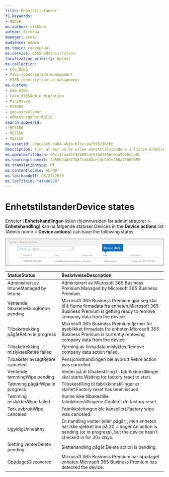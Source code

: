 ```yaml
---
title: Enhetstilstander
f1.keywords:
- NOCSH
ms.author: sirkkuw
author: Sirkkuw
manager: scotv
audience: Admin
ms.topic: conceptual
ms.service: o365-administration
localization_priority: Normal
ms.collection:
- Adm_O365
- M365-subscription-management
- M365-identity-device-management
ms.custom:
- Adm_O365
- Core_O365Admin_Migration
- MiniMaven
- MSB365
- seo-marvel-mar
- AdminSurgePortfolio
search.appverid:
- BCS160
- MET150
- MOE150
ms.assetid: c3ac23c5-d4b4-4b1b-b7ce-ea759521bf8c
description: Finn ut mer om de ulike enhetstilstandene i listen Enhetshandlinger i Administratorhjem i Microsoft 365 for bedrifter.
ms.openlocfilehash: 90c11caa03249408ba2916d303bcb4a59fbcca8c
ms.sourcegitcommit: 2d59b24b877487f3b84aefdc7b1e200a21009999
ms.translationtype: MT
ms.contentlocale: nb-NO
ms.lasthandoff: 05/27/2020
ms.locfileid: "44400958"
---
```

# <a name="device-states"></a><span data-ttu-id="45b3a-103">Enhetstilstander</span><span class="sxs-lookup"><span data-stu-id="45b3a-103">Device states</span></span>

<span data-ttu-id="45b3a-104">Enheter i **Enhetshandlinger**-listen (hjemmesiden for administratorer \> **Enhetshandling**) kan ha følgende statuser.</span><span class="sxs-lookup"><span data-stu-id="45b3a-104">Devices in the **Device actions** list (Admin home \> **Device actions**) can have the following states.</span></span>
  
![In the Device actions list, you can see the Devices states.](../media/a621c47e-45d9-4e1a-beb9-c03254d40c1d.png)
  
|<span data-ttu-id="45b3a-106">**Status**</span><span class="sxs-lookup"><span data-stu-id="45b3a-106">**Status**</span></span>|<span data-ttu-id="45b3a-107">**Beskrivelse**</span><span class="sxs-lookup"><span data-stu-id="45b3a-107">**Description**</span></span>|
|:-----|:-----|
|<span data-ttu-id="45b3a-108">Administrert av Intune</span><span class="sxs-lookup"><span data-stu-id="45b3a-108">Managed by Intune</span></span>  <br/> |<span data-ttu-id="45b3a-109">Administrert av Microsoft 365 Business Premium.</span><span class="sxs-lookup"><span data-stu-id="45b3a-109">Managed by Microsoft 365 Business Premium.</span></span>  <br/> |
|<span data-ttu-id="45b3a-110">Ventende tilbaketrekking</span><span class="sxs-lookup"><span data-stu-id="45b3a-110">Retire pending</span></span>  <br/> |<span data-ttu-id="45b3a-111">Microsoft 365 Business Premium gjør seg klar til å fjerne firmadata fra enheten.</span><span class="sxs-lookup"><span data-stu-id="45b3a-111">Microsoft 365 Business Premium is getting ready to remove company data from the device.</span></span>  <br/> |
|<span data-ttu-id="45b3a-112">Tilbaketrekking pågår</span><span class="sxs-lookup"><span data-stu-id="45b3a-112">Retire in progress</span></span>  <br/> |<span data-ttu-id="45b3a-113">Microsoft 365 Business Premium fjerner for øyeblikket firmadata fra enheten.</span><span class="sxs-lookup"><span data-stu-id="45b3a-113">Microsoft 365 Business Premium is currently removing company data from the device.</span></span>  <br/> |
|<span data-ttu-id="45b3a-114">Tilbaketrekking mislyktes</span><span class="sxs-lookup"><span data-stu-id="45b3a-114">Retire failed</span></span>  <br/> | <span data-ttu-id="45b3a-115">Fjerning av firmadata mislyktes.</span><span class="sxs-lookup"><span data-stu-id="45b3a-115">Remove company data action failed.</span></span>  <br/> |
|<span data-ttu-id="45b3a-116">Tilbakefør avsagt</span><span class="sxs-lookup"><span data-stu-id="45b3a-116">Retire canceled</span></span>  <br/> |<span data-ttu-id="45b3a-117">Pensjonisthandlingen ble avbrutt.</span><span class="sxs-lookup"><span data-stu-id="45b3a-117">Retire action was canceled.</span></span>  <br/> |
|<span data-ttu-id="45b3a-118">Ventende tømming</span><span class="sxs-lookup"><span data-stu-id="45b3a-118">Wipe pending</span></span>  <br/> |<span data-ttu-id="45b3a-119">Venter på at tilbakestilling til fabrikkinnstillinger skal starte.</span><span class="sxs-lookup"><span data-stu-id="45b3a-119">Waiting for factory reset to start.</span></span>  <br/> |
|<span data-ttu-id="45b3a-120">Tømming pågår</span><span class="sxs-lookup"><span data-stu-id="45b3a-120">Wipe in progress</span></span>  <br/> |<span data-ttu-id="45b3a-121">Tilbakestilling til fabrikkinnstillinger er startet.</span><span class="sxs-lookup"><span data-stu-id="45b3a-121">Factory reset has been issued.</span></span>  <br/> |
|<span data-ttu-id="45b3a-122">Tømming mislyktes</span><span class="sxs-lookup"><span data-stu-id="45b3a-122">Wipe failed</span></span>  <br/> |<span data-ttu-id="45b3a-123">Kunne ikke tilbakestille fabrikkinnstillingene.</span><span class="sxs-lookup"><span data-stu-id="45b3a-123">Couldn't do factory reset.</span></span>  <br/> |
|<span data-ttu-id="45b3a-124">Tørk avbrutt</span><span class="sxs-lookup"><span data-stu-id="45b3a-124">Wipe canceled</span></span>  <br/> |<span data-ttu-id="45b3a-125">Fabrikkslettingen ble kansellert.</span><span class="sxs-lookup"><span data-stu-id="45b3a-125">Factory wipe was canceled.</span></span>  <br/> |
|<span data-ttu-id="45b3a-126">Ugyldig</span><span class="sxs-lookup"><span data-stu-id="45b3a-126">Unhealthy</span></span>  <br/> |<span data-ttu-id="45b3a-127">En handling venter (eller pågår), men enheten har ikke sjekket inn på 30 + dager.</span><span class="sxs-lookup"><span data-stu-id="45b3a-127">An action is pending (or in progress), but the device hasn't checked in for 30+ days.</span></span>  <br/> |
|<span data-ttu-id="45b3a-128">Sletting venter</span><span class="sxs-lookup"><span data-stu-id="45b3a-128">Delete pending</span></span>  <br/> |<span data-ttu-id="45b3a-129">Slettehandling pågår.</span><span class="sxs-lookup"><span data-stu-id="45b3a-129">Delete action is pending.</span></span>  <br/> |
|<span data-ttu-id="45b3a-130">Oppdaget</span><span class="sxs-lookup"><span data-stu-id="45b3a-130">Discovered</span></span>  <br/> |<span data-ttu-id="45b3a-131">Microsoft 365 Business Premium har oppdaget enheten.</span><span class="sxs-lookup"><span data-stu-id="45b3a-131">Microsoft 365 Business Premium has detected the device.</span></span>  <br/> |
   
